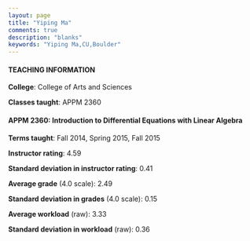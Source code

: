 ```yaml
---
layout: page
title: "Yiping Ma" 
comments: true
description: "blanks"
keywords: "Yiping Ma,CU,Boulder"
---
```

<head>
<script src="https://ajax.googleapis.com/ajax/libs/jquery/2.1.3/jquery.min.js"></script>
<script src="https://dl.dropboxusercontent.com/s/pc42nxpaw1ea4o9/highcharts.js?dl=0"></script>
<!-- <script src="../assets/js/highcharts.js"></script> -->
<style type="text/css">@font-face {
	font-family: "Bebas Neue";
	src: url(https://www.filehosting.org/file/details/544349/BebasNeue Regular.otf) format("opentype");
	}
	h1.Bebas { 
		font-family: "Bebas Neue", Verdana, Tahoma;
	}
</style>
</head>
	   
#### TEACHING INFORMATION

**College**: College of Arts and Sciences

**Classes taught**: APPM 2360

#### APPM 2360: Introduction to Differential Equations with Linear Algebra

**Terms taught**: Fall 2014, Spring 2015, Fall 2015

**Instructor rating**: 4.59

**Standard deviation in instructor rating**: 0.41

**Average grade** (4.0 scale): 2.49

**Standard deviation in grades** (4.0 scale): 0.15

**Average workload** (raw): 3.33

**Standard deviation in workload** (raw): 0.36

